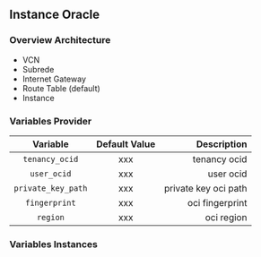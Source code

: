 ## Instance Oracle

### Overview Architecture
* VCN
* Subrede
* Internet Gateway
* Route Table (default)
* Instance

### Variables Provider

| Variable | Default Value | Description |
| :---:|:---:|---: |
| ```tenancy_ocid```| xxx| tenancy ocid |
| ```user_ocid```| xxx| user ocid |
| ```private_key_path```| xxx| private key oci path|
| ```fingerprint```| xxx | oci fingerprint |
| ```region```| xxx | oci region |

### Variables Instances
